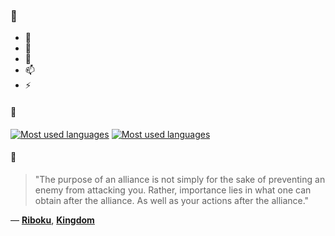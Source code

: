 ### 👋

- 🔭
- 🌱
- 💬
- 📫
- ⚡

#### 🧏

[![Most used languages](https://github-readme-stats-aynah.vercel.app/api/top-langs/?username=aynh&theme=solarized-dark&langs_count=6&layout=compact&hide_title=true)](https://github.com/anuraghazra/github-readme-stats#gh-dark-mode-only)
[![Most used languages](https://github-readme-stats-aynah.vercel.app/api/top-langs/?username=aynh&theme=solarized-light&langs_count=6&layout=compact&hide_title=true)](https://github.com/anuraghazra/github-readme-stats#gh-light-mode-only)

#### 💬

> "The purpose of an alliance is not simply for the sake of preventing an enemy from attacking you. Rather, importance lies in what one can obtain after the alliance. As well as your actions after the alliance."

&mdash; [**Riboku**](https://myanimelist.net/character.php?q=Riboku&cat=character), [**Kingdom**](https://myanimelist.net/search/all?q=Kingdom&cat=all)

